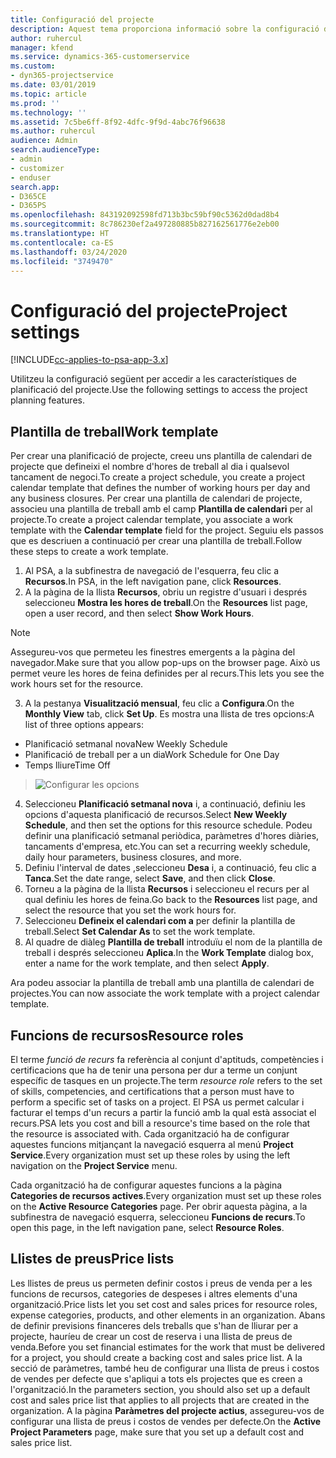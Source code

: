 ```yaml
---
title: Configuració del projecte
description: Aquest tema proporciona informació sobre la configuració de l'administració de projectes.
author: ruhercul
manager: kfend
ms.service: dynamics-365-customerservice
ms.custom:
- dyn365-projectservice
ms.date: 03/01/2019
ms.topic: article
ms.prod: ''
ms.technology: ''
ms.assetid: 7c5be6ff-8f92-4dfc-9f9d-4abc76f96638
ms.author: ruhercul
audience: Admin
search.audienceType:
- admin
- customizer
- enduser
search.app:
- D365CE
- D365PS
ms.openlocfilehash: 843192092598fd713b3bc59bf90c5362d0dad8b4
ms.sourcegitcommit: 8c786230ef2a497280885b827162561776e2eb00
ms.translationtype: HT
ms.contentlocale: ca-ES
ms.lasthandoff: 03/24/2020
ms.locfileid: "3749470"
---
```

# <a name="project-settings"></a><span data-ttu-id="f58f5-103">Configuració del projecte</span><span class="sxs-lookup"><span data-stu-id="f58f5-103">Project settings</span></span>

[!INCLUDE[cc-applies-to-psa-app-3.x](../includes/cc-applies-to-psa-app-3x.md)]

<span data-ttu-id="f58f5-104">Utilitzeu la configuració següent per accedir a les característiques de planificació del projecte.</span><span class="sxs-lookup"><span data-stu-id="f58f5-104">Use the following settings to access the project planning features.</span></span>

## <a name="work-template"></a><span data-ttu-id="f58f5-105">Plantilla de treball</span><span class="sxs-lookup"><span data-stu-id="f58f5-105">Work template</span></span>

<span data-ttu-id="f58f5-106">Per crear una planificació de projecte, creeu uns plantilla de calendari de projecte que defineixi el nombre d'hores de treball al dia i qualsevol tancament de negoci.</span><span class="sxs-lookup"><span data-stu-id="f58f5-106">To create a project schedule, you create a project calendar template that defines the number of working hours per day and any business closures.</span></span> <span data-ttu-id="f58f5-107">Per crear una plantilla de calendari de projecte, associeu una plantilla de treball amb el camp **Plantilla de calendari** per al projecte.</span><span class="sxs-lookup"><span data-stu-id="f58f5-107">To create a project calendar template, you associate a work template with the **Calendar template** field for the project.</span></span> <span data-ttu-id="f58f5-108">Seguiu els passos que es descriuen a continuació per crear una plantilla de treball.</span><span class="sxs-lookup"><span data-stu-id="f58f5-108">Follow these steps to create a work template.</span></span>

1. <span data-ttu-id="f58f5-109">Al PSA, a la subfinestra de navegació de l'esquerra, feu clic a **Recursos**.</span><span class="sxs-lookup"><span data-stu-id="f58f5-109">In PSA, in the left navigation pane, click **Resources**.</span></span> 
2. <span data-ttu-id="f58f5-110">A la pàgina de la llista **Recursos**, obriu un registre d'usuari i després seleccioneu **Mostra les hores de treball**.</span><span class="sxs-lookup"><span data-stu-id="f58f5-110">On the **Resources** list page, open a user record, and then select **Show Work Hours**.</span></span>

  > [!NOTE]
  > <span data-ttu-id="f58f5-111">Assegureu-vos que permeteu les finestres emergents a la pàgina del navegador.</span><span class="sxs-lookup"><span data-stu-id="f58f5-111">Make sure that you allow pop-ups on the browser page.</span></span> <span data-ttu-id="f58f5-112">Això us permet veure les hores de feina definides per al recurs.</span><span class="sxs-lookup"><span data-stu-id="f58f5-112">This lets you see the work hours set for the resource.</span></span>
  
3. <span data-ttu-id="f58f5-113">A la pestanya **Visualització mensual**, feu clic a **Configura**.</span><span class="sxs-lookup"><span data-stu-id="f58f5-113">On the **Monthly View** tab, click **Set Up**.</span></span> <span data-ttu-id="f58f5-114">Es mostra una llista de tres opcions:</span><span class="sxs-lookup"><span data-stu-id="f58f5-114">A list of three options appears:</span></span> 

  - <span data-ttu-id="f58f5-115">Planificació setmanal nova</span><span class="sxs-lookup"><span data-stu-id="f58f5-115">New Weekly Schedule</span></span>
  - <span data-ttu-id="f58f5-116">Planificació de treball per a un dia</span><span class="sxs-lookup"><span data-stu-id="f58f5-116">Work Schedule for One Day</span></span>
  - <span data-ttu-id="f58f5-117">Temps lliure</span><span class="sxs-lookup"><span data-stu-id="f58f5-117">Time Off</span></span>

> ![Configurar les opcions](media/project-13.png)

4. <span data-ttu-id="f58f5-119">Seleccioneu **Planificació setmanal nova** i, a continuació, definiu les opcions d'aquesta planificació de recursos.</span><span class="sxs-lookup"><span data-stu-id="f58f5-119">Select **New Weekly Schedule**, and then set the options for this resource schedule.</span></span> <span data-ttu-id="f58f5-120">Podeu definir una planificació setmanal periòdica, paràmetres d'hores diàries, tancaments d'empresa, etc.</span><span class="sxs-lookup"><span data-stu-id="f58f5-120">You can set a recurring weekly schedule, daily hour parameters, business closures, and more.</span></span>
5. <span data-ttu-id="f58f5-121">Definiu l'interval de dates ,seleccioneu **Desa** i, a continuació, feu clic a **Tanca**.</span><span class="sxs-lookup"><span data-stu-id="f58f5-121">Set the date range, select **Save**, and then click **Close**.</span></span> 
6. <span data-ttu-id="f58f5-122">Torneu a la pàgina de la llista **Recursos** i seleccioneu el recurs per al qual definiu les hores de feina.</span><span class="sxs-lookup"><span data-stu-id="f58f5-122">Go back to the **Resources** list page, and select the resource that you set the work hours for.</span></span> 
7. <span data-ttu-id="f58f5-123">Seleccioneu **Defineix el calendari com a** per definir la plantilla de treball.</span><span class="sxs-lookup"><span data-stu-id="f58f5-123">Select **Set Calendar As** to set the work template.</span></span> 
8. <span data-ttu-id="f58f5-124">Al quadre de diàleg **Plantilla de treball** introduïu el nom de la plantilla de treball i després seleccioneu **Aplica**.</span><span class="sxs-lookup"><span data-stu-id="f58f5-124">In the **Work Template** dialog box, enter a name for the work template, and then select **Apply**.</span></span> 

<span data-ttu-id="f58f5-125">Ara podeu associar la plantilla de treball amb una plantilla de calendari de projectes.</span><span class="sxs-lookup"><span data-stu-id="f58f5-125">You can now associate the work template with a project calendar template.</span></span>

## <a name="resource-roles"></a><span data-ttu-id="f58f5-126">Funcions de recursos</span><span class="sxs-lookup"><span data-stu-id="f58f5-126">Resource roles</span></span>

<span data-ttu-id="f58f5-127">El terme *funció de recurs* fa referència al conjunt d'aptituds, competències i certificacions que ha de tenir una persona per dur a terme un conjunt específic de tasques en un projecte.</span><span class="sxs-lookup"><span data-stu-id="f58f5-127">The term *resource role* refers to the set of skills, competencies, and certifications that a person must have to perform a specific set of tasks on a project.</span></span> <span data-ttu-id="f58f5-128">El PSA us permet calcular i facturar el temps d'un recurs a partir la funció amb la qual està associat el recurs.</span><span class="sxs-lookup"><span data-stu-id="f58f5-128">PSA lets you cost and bill a resource's time based on the role that the resource is associated with.</span></span> <span data-ttu-id="f58f5-129">Cada organització ha de configurar aquestes funcions mitjançant la navegació esquerra al menú **Project Service**.</span><span class="sxs-lookup"><span data-stu-id="f58f5-129">Every organization must set up these roles by using the left navigation on the **Project Service** menu.</span></span>

<span data-ttu-id="f58f5-130">Cada organització ha de configurar aquestes funcions a la pàgina **Categories de recursos actives**.</span><span class="sxs-lookup"><span data-stu-id="f58f5-130">Every organization must set up these roles on the **Active Resource Categories** page.</span></span> <span data-ttu-id="f58f5-131">Per obrir aquesta pàgina, a la subfinestra de navegació esquerra, seleccioneu **Funcions de recurs**.</span><span class="sxs-lookup"><span data-stu-id="f58f5-131">To open this page, in the left navigation pane, select **Resource Roles**.</span></span>

## <a name="price-lists"></a><span data-ttu-id="f58f5-132">Llistes de preus</span><span class="sxs-lookup"><span data-stu-id="f58f5-132">Price lists</span></span>

<span data-ttu-id="f58f5-133">Les llistes de preus us permeten definir costos i preus de venda per a les funcions de recursos, categories de despeses i altres elements d'una organització.</span><span class="sxs-lookup"><span data-stu-id="f58f5-133">Price lists let you set cost and sales prices for resource roles, expense categories, products, and other elements in an organization.</span></span> <span data-ttu-id="f58f5-134">Abans de definir previsions financeres dels treballs que s'han de lliurar per a projecte, hauríeu de crear un cost de reserva i una llista de preus de venda.</span><span class="sxs-lookup"><span data-stu-id="f58f5-134">Before you set financial estimates for the work that must be delivered for a project, you should create a backing cost and sales price list.</span></span> <span data-ttu-id="f58f5-135">A la secció de paràmetres, també heu de configurar una llista de preus i costos de vendes per defecte que s'apliqui a tots els projectes que es creen a l'organització.</span><span class="sxs-lookup"><span data-stu-id="f58f5-135">In the parameters section, you should also set up a default cost and sales price list that applies to all projects that are created in the organization.</span></span> <span data-ttu-id="f58f5-136">A la pàgina **Paràmetres del projecte actius**, assegureu-vos de configurar una llista de preus i costos de vendes per defecte.</span><span class="sxs-lookup"><span data-stu-id="f58f5-136">On the **Active Project Parameters** page, make sure that you set up a default cost and sales price list.</span></span>
